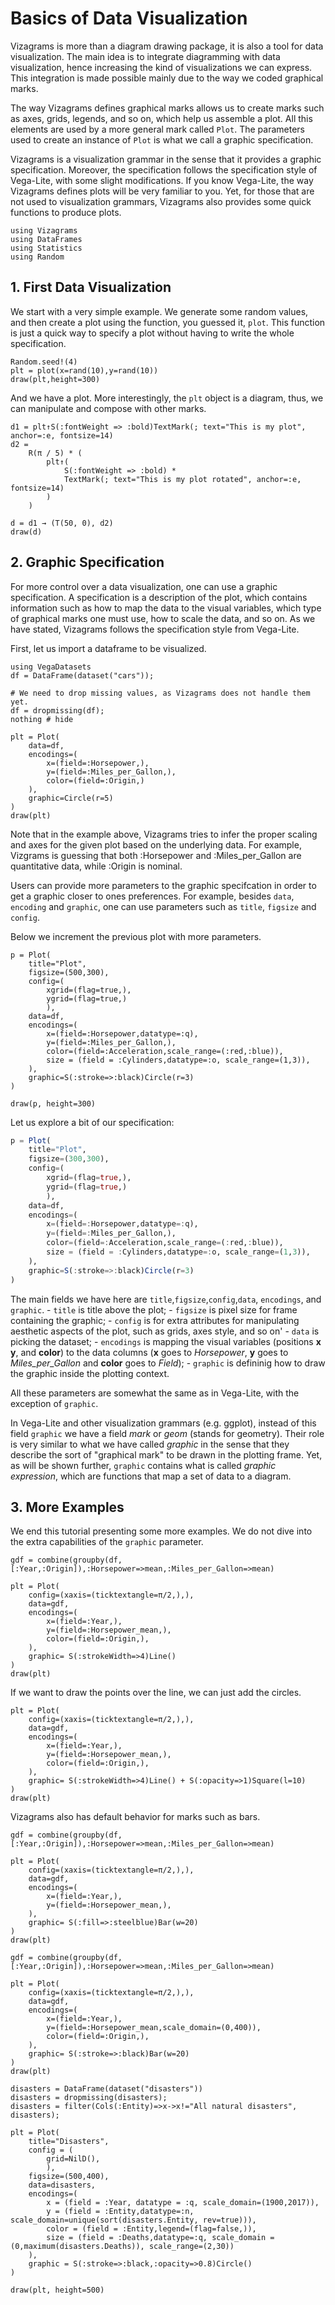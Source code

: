 # Basics of Data Visualization

Vizagrams is more than a diagram drawing package, it is also a tool for
data visualization. The main idea is to integrate diagramming with data
visualization, hence increasing the kind of visualizations we can
express. This integration is made possible mainly due to the way we
coded graphical marks.

The way Vizagrams defines graphical marks allows us to create marks such
as axes, grids, legends, and so on, which help us assemble a plot. All
this elements are used by a more general mark called `Plot`. The
parameters used to create an instance of `Plot` is what we call a
graphic specification.

Vizagrams is a visualization grammar in the sense that it provides a
graphic specification. Moreover, the specification follows the
specification style of Vega-Lite, with some slight modifications. If you
know Vega-Lite, the way Vizagrams defines plots will be very familiar to
you. Yet, for those that are not used to visualization grammars,
Vizagrams also provides some quick functions to produce plots.

```@example 3
using Vizagrams
using DataFrames
using Statistics
using Random
```

## 1. First Data Visualization

We start with a very simple example. We generate some random values, and
then create a plot using the function, you guessed it, `plot`. This
function is just a quick way to specify a plot without having to write
the whole specification.

```@example 3
Random.seed!(4)
plt = plot(x=rand(10),y=rand(10))
draw(plt,height=300)
```

And we have a plot. More interestingly, the `plt` object is a diagram,
thus, we can manipulate and compose with other marks.

```@example 3
d1 = plt↑S(:fontWeight => :bold)TextMark(; text="This is my plot", anchor=:e, fontsize=14)
d2 =
    R(π / 5) * (
        plt↑(
            S(:fontWeight => :bold) *
            TextMark(; text="This is my plot rotated", anchor=:e, fontsize=14)
        )
    )

d = d1 → (T(50, 0), d2)
draw(d)
```

## 2. Graphic Specification

For more control over a data visualization, one can use a graphic
specification. A specification is a description of the plot, which
contains information such as how to map the data to the visual
variables, which type of graphical marks one must use, how to scale the
data, and so on. As we have stated, Vizagrams follows the specification
style from Vega-Lite.

First, let us import a dataframe to be visualized.

```@example 3
using VegaDatasets
df = DataFrame(dataset("cars"));

# We need to drop missing values, as Vizagrams does not handle them yet.
df = dropmissing(df);
nothing # hide
```

```@example 3
plt = Plot(
    data=df,
    encodings=(
        x=(field=:Horsepower,),
        y=(field=:Miles_per_Gallon,),
        color=(field=:Origin,)
    ),
    graphic=Circle(r=5)
)
draw(plt)
```

Note that in the example above, Vizagrams tries to infer the proper
scaling and axes for the given plot based on the underlying data. For
example, Vizgrams is guessing that both :Horsepower and
:Miles_per_Gallon are quantitative data, while :Origin is nominal.

Users can provide more parameters to the graphic specifcation in order
to get a graphic closer to ones preferences. For example, besides
`data`, `encoding` and `graphic`, one can use parameters such as
`title`, `figsize` and `config`.

Below we increment the previous plot with more parameters.

```@example 3
p = Plot(
    title="Plot",
    figsize=(500,300),
    config=(
        xgrid=(flag=true,),
        ygrid=(flag=true,)
        ),
    data=df,
    encodings=(
        x=(field=:Horsepower,datatype=:q),
        y=(field=:Miles_per_Gallon,),
        color=(field=:Acceleration,scale_range=(:red,:blue)),
        size = (field = :Cylinders,datatype=:o, scale_range=(1,3)),
    ),
    graphic=S(:stroke=>:black)Circle(r=3)
)

draw(p, height=300)
```

Let us explore a bit of our specification:

``` julia
p = Plot(
    title="Plot",
    figsize=(300,300),
    config=(
        xgrid=(flag=true,),
        ygrid=(flag=true,)
        ),
    data=df,
    encodings=(
        x=(field=:Horsepower,datatype=:q),
        y=(field=:Miles_per_Gallon,),
        color=(field=:Acceleration,scale_range=(:red,:blue)),
        size = (field = :Cylinders,datatype=:o, scale_range=(1,3)),
    ),
    graphic=S(:stroke=>:black)Circle(r=3)
)
```

The main fields we have here are `title`,`figsize`,`config`,`data`,
`encodings`, and `graphic`. - `title` is title above the plot; -
`figsize` is pixel size for frame containing the graphic; - `config` is
for extra attributes for manipulating aesthetic aspects of the plot,
such as grids, axes style, and so on' - `data` is picking the dataset; -
`encodings` is mapping the visual variables (positions **x** **y**, and
**color**) to the data columns (**x** goes to *Horsepower*, **y** goes
to *Miles_per_Gallon* and **color** goes to *Field*); - `graphic` is
defininig how to draw the graphic inside the plotting context.

All these parameters are somewhat the same as in Vega-Lite, with the
exception of `graphic`.

In Vega-Lite and other visualization grammars (e.g. ggplot), instead of
this field `graphic` we have a field *mark* or *geom* (stands for
geometry). Their role is very similar to what we have called *graphic*
in the sense that they describe the sort of "graphical mark" to be drawn
in the plotting frame. Yet, as will be shown further, `graphic` contains
what is called *graphic expression*, which are functions that map a set
of data to a diagram.

## 3. More Examples

We end this tutorial presenting some more examples. We do not dive into
the extra capabilities of the `graphic` parameter.

```@example 3
gdf = combine(groupby(df,[:Year,:Origin]),:Horsepower=>mean,:Miles_per_Gallon=>mean)

plt = Plot(
    config=(xaxis=(ticktextangle=π/2,),),
    data=gdf,
    encodings=(
        x=(field=:Year,),
        y=(field=:Horsepower_mean,),
        color=(field=:Origin,),
    ),
    graphic= S(:strokeWidth=>4)Line()
)
draw(plt)
```


If we want to draw the points over the line, we can just add the
circles.

```@example 3
plt = Plot(
    config=(xaxis=(ticktextangle=π/2,),),
    data=gdf,
    encodings=(
        x=(field=:Year,),
        y=(field=:Horsepower_mean,),
        color=(field=:Origin,),
    ),
    graphic= S(:strokeWidth=>4)Line() + S(:opacity=>1)Square(l=10)
)
draw(plt)
```


Vizagrams also has default behavior for marks such as bars.

```@example 3
gdf = combine(groupby(df,[:Year,:Origin]),:Horsepower=>mean,:Miles_per_Gallon=>mean)

plt = Plot(
    config=(xaxis=(ticktextangle=π/2,),),
    data=gdf,
    encodings=(
        x=(field=:Year,),
        y=(field=:Horsepower_mean,),
    ),
    graphic= S(:fill=>:steelblue)Bar(w=20)
)
draw(plt)
```


```@example 3
gdf = combine(groupby(df,[:Year,:Origin]),:Horsepower=>mean,:Miles_per_Gallon=>mean)

plt = Plot(
    config=(xaxis=(ticktextangle=π/2,),),
    data=gdf,
    encodings=(
        x=(field=:Year,),
        y=(field=:Horsepower_mean,scale_domain=(0,400)),
        color=(field=:Origin,),
    ),
    graphic= S(:stroke=>:black)Bar(w=20)
)
draw(plt)
```


```@example 3
disasters = DataFrame(dataset("disasters"))
disasters = dropmissing(disasters);
disasters = filter(Cols(:Entity)=>x->x!="All natural disasters", disasters);

plt = Plot(
    title="Disasters",
    config = (
        grid=NilD(),
        ),
    figsize=(500,400),
    data=disasters,
    encodings=(
        x = (field = :Year, datatype = :q, scale_domain=(1900,2017)),
        y = (field = :Entity,datatype=:n, scale_domain=unique(sort(disasters.Entity, rev=true))),
        color = (field = :Entity,legend=(flag=false,)),
        size = (field = :Deaths,datatype=:q, scale_domain =(0,maximum(disasters.Deaths)), scale_range=(2,30))
    ),
    graphic = S(:stroke=>:black,:opacity=>0.8)Circle()
)

draw(plt, height=500)
```
